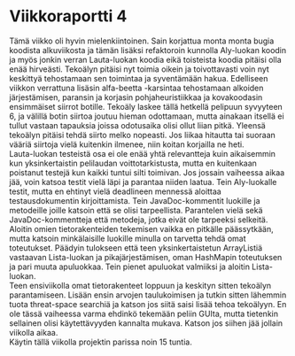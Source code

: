 # Viikkoraportti 4
Tämä viikko oli hyvin mielenkiintoinen. Sain korjattua monta monta bugia koodista alkuviikosta ja tämän lisäksi refaktoroin kunnolla Aly-luokan koodin ja
myös jonkin verran Lauta-luokan koodia eikä toisteista koodia pitäisi olla enää hirveästi. Tekoälyn pitäisi nyt toimia oikein ja toivottavasti voin nyt keskittyä tehostamaan sen toimintaa ja syventämään hakua. Edelliseen viikkon verrattuna lisäsin alfa-beetta -karsintaa tehostamaan alkoiden järjestämisen, paransin ja korjasin pohjaheuristiikkaa ja kovakoodasin ensimmäiset siirrot botille. Tekoäly laskee tällä hetkellä pelipuun syvyyteen 6, ja välillä botin siirtoa joutuu hieman odottamaan, mutta ainakaan itsellä ei tullut vastaan tapauksia joissa odotusaika olisi ollut liian pitkä. Yleensä tekoälyn pitäisi tehdä siirto melko nopeasti. Jos liikaa hitautta tai suoraan vääriä siirtoja vielä kuitenkin ilmenee, niin koitan korjailla ne heti.  
Lauta-luokan testeistä osa ei ole enää yhtä relevantteja kuin aikaisemmin kun yksinkertaistin pelilaudan voittotarkistusta, mutta en kuitenkaan poistanut testejä kun kaikki tuntui silti toimivan. Jos jossain vaiheessa aikaa jää, voin katsoa testit vielä läpi ja parantaa niiden laatua. Tein Aly-luokalle testit, mutta en ehtinyt vielä deadlineen mennessä aloittaa testausdokumentin kirjoittamista. Tein JavaDoc-kommentit luokille ja metodeille joille katsoin että se olisi tarpeellista. Parantelen vielä sekä JavaDoc-kommentteja että metodeja, jotka eivät ole tarpeeksi selkeitä.  
Aloitin omien tietorakenteiden tekemisen vaikka en pitkälle päässytkään, mutta katsoin minkälaisille luokille minulla on tarvetta tehdä omat toteutukset. Päädyin tulokseen että teen yksinkertaistetun ArrayListiä vastaavan Lista-luokan ja pikajärjestämisen, oman HashMapin toteutuksen ja pari muuta apuluokkaa. Tein pienet apuluokat valmiiksi ja aloitin Lista-luokan.  
Teen ensiviikolla omat tietorakenteet loppuun ja keskityn sitten tekoälyn parantamiseen. Lisään ensin arvojen taulukoimisen ja tutkin sitten lähemmin tuota threat-space searchiä ja katson jos siitä saisi lisää tehoa tekoälyyn. En ole tässä vaiheessa varma ehdinkö tekemään peliin GUIta, mutta tietenkin sellainen olisi käytettävyyden kannalta mukava. Katson jos siihen jää jollain viikolla aikaa.  
Käytin tällä viikolla projektin parissa noin 15 tuntia.
